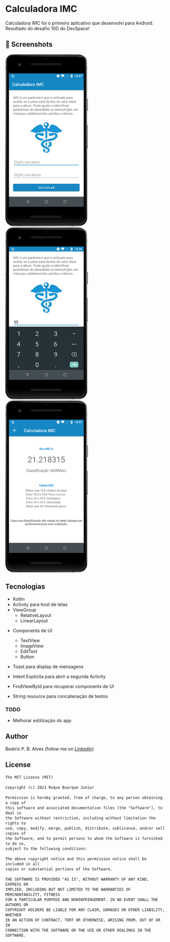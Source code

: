 # Calculadora IMC
Calculadora IMC foi o primeiro aplicativo que desenvolvi para Android. Resultado do desafio 10D do DevSpace!



## :camera_flash: Screenshots
<!-- You can add more screenshots here if you like -->
<img src="/results/1tela.png" width="260">&emsp;<img src="/results/2tela.png" width="260">&emsp;<img src="/results/3tela.png" width="260">

## Tecnologias
* Kotlin
* Activity para host de telas
* ViewGroup
    * RelativeLayout
    * LinearLayout
- Components de UI
    - TextView
    - ImageView
    - EditText
    - Button
    
- Toast para display de mensagens
- Intent Explicita para abrir a segunda Activity
- FindViewById para recuperar components de UI
- String resource para concatenação de textos


### TODO
- Melhorar estilização do app

## Author
Beatriz P. B. Alves (follow me on [LinkedIn](https://www.linkedin.com/in/beatriz-alves-4871b3263/))

## License
```
The MIT License (MIT)

Copyright (c) 2021 Roque Buarque Junior

Permission is hereby granted, free of charge, to any person obtaining a copy of
this software and associated documentation files (the "Software"), to deal in
the Software without restriction, including without limitation the rights to
use, copy, modify, merge, publish, distribute, sublicense, and/or sell copies of
the Software, and to permit persons to whom the Software is furnished to do so,
subject to the following conditions:

The above copyright notice and this permission notice shall be included in all
copies or substantial portions of the Software.

THE SOFTWARE IS PROVIDED "AS IS", WITHOUT WARRANTY OF ANY KIND, EXPRESS OR
IMPLIED, INCLUDING BUT NOT LIMITED TO THE WARRANTIES OF MERCHANTABILITY, FITNESS
FOR A PARTICULAR PURPOSE AND NONINFRINGEMENT. IN NO EVENT SHALL THE AUTHORS OR
COPYRIGHT HOLDERS BE LIABLE FOR ANY CLAIM, DAMAGES OR OTHER LIABILITY, WHETHER
IN AN ACTION OF CONTRACT, TORT OR OTHERWISE, ARISING FROM, OUT OF OR IN
CONNECTION WITH THE SOFTWARE OR THE USE OR OTHER DEALINGS IN THE SOFTWARE.
```
